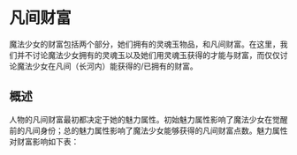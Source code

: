 # 凡间财富

魔法少女的财富包括两个部分，她们拥有的灵魂玉物品，和凡间财富。在这里，我们并不讨论魔法少女拥有的灵魂玉以及她们用灵魂玉获得的才能与财富，而仅仅讨论魔法少女在凡间（长河内）能获得的/已拥有的财富。

## 概述

人物的凡间财富最初都决定于她的魅力属性。初始魅力属性影响了魔法少女在觉醒前的凡间身份；总的魅力属性影响了魔法少女能够获得的凡间财富点数。魅力属性对财富影响如下表：


